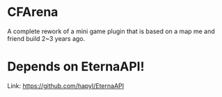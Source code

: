# CFArena
A complete rework of a mini game plugin that is based on 
a map me and friend build 2~3 years ago.

# Depends on EternaAPI!
Link: https://github.com/hapyl/EternaAPI

